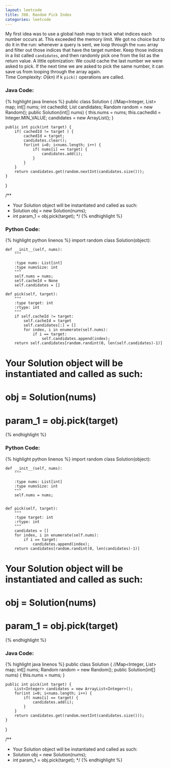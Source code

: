 ```yaml
---
layout: leetcode
title: 398. Random Pick Index
categories: leetcode
---
```

My first idea was to use a global hash map to track what indices each number occurs at. This exceeded the memory limit.
We got no choice but to do it in the run: whenever a query is sent, we loop through the `nums` array and filter out those indices that have the target number. Keep those indices in a list called `candidates`, and then randomly pick one from the list as the return value.
A little optimization: We could cache the last number we were asked to pick. If the next time we are asked to pick the same number, it can save us from looping through the array again.  
Time Complexity: <span class="inlinecode">$O(kn)$</span> if k `pick()` operations are called.
### Java Code:
{% highlight java linenos %}
public class Solution {
    //Map<Integer, List<Integer>> map;
    int[] nums;
    int cachedId;
    List<Integer> candidates;
    Random random = new Random();
    public Solution(int[] nums) {
        this.nums = nums;
        this.cachedId = Integer.MIN_VALUE;
        candidates = new ArrayList<Integer>();
    }
    
    public int pick(int target) {
        if( cachedId != target ) {
            cachedId = target;
            candidates.clear();
            for(int i=0; i<nums.length; i++) {
                if( nums[i] == target) {
                    candidates.add(i);
                }
            }
        }
        return candidates.get(random.nextInt(candidates.size()));
    }
}

/**
 * Your Solution object will be instantiated and called as such:
 * Solution obj = new Solution(nums);
 * int param_1 = obj.pick(target);
 */
{% endhighlight %}
### Python Code:
{% highlight python linenos %}
import random
class Solution(object):

    def __init__(self, nums):
        """
        
        :type nums: List[int]
        :type numsSize: int
        """
        self.nums = nums;
        self.cacheId = None
        self.candidates = []

    def pick(self, target):
        """
        :type target: int
        :rtype: int
        """
        if self.cacheId != target:
            self.cacheId = target
            self.candidates[:] = []
            for index, i in enumerate(self.nums):
                if i == target:
                    self.candidates.append(index);
        return self.candidates[random.randint(0, len(self.candidates)-1)]


# Your Solution object will be instantiated and called as such:
# obj = Solution(nums)
# param_1 = obj.pick(target)
{% endhighlight %}
### Python Code:
{% highlight python linenos %}
import random
class Solution(object):

    def __init__(self, nums):
        """
        
        :type nums: List[int]
        :type numsSize: int
        """
        self.nums = nums;
        

    def pick(self, target):
        """
        :type target: int
        :rtype: int
        """
        candidates = []
        for index, i in enumerate(self.nums):
            if i == target:
                candidates.append(index);
        return candidates[random.randint(0, len(candidates)-1)]


# Your Solution object will be instantiated and called as such:
# obj = Solution(nums)
# param_1 = obj.pick(target)
{% endhighlight %}
### Java Code:
{% highlight java linenos %}
public class Solution {
    //Map<Integer, List<Integer>> map;
    int[] nums;
    Random random = new Random();
    public Solution(int[] nums) {
        this.nums = nums;
    }
    
    public int pick(int target) {
        List<Integer> candidates = new ArrayList<Integer>();
        for(int i=0; i<nums.length; i++) {
            if( nums[i] == target) {
                candidates.add(i);
            }
        }
        return candidates.get(random.nextInt(candidates.size()));
    }
}

/**
 * Your Solution object will be instantiated and called as such:
 * Solution obj = new Solution(nums);
 * int param_1 = obj.pick(target);
 */
{% endhighlight %}
